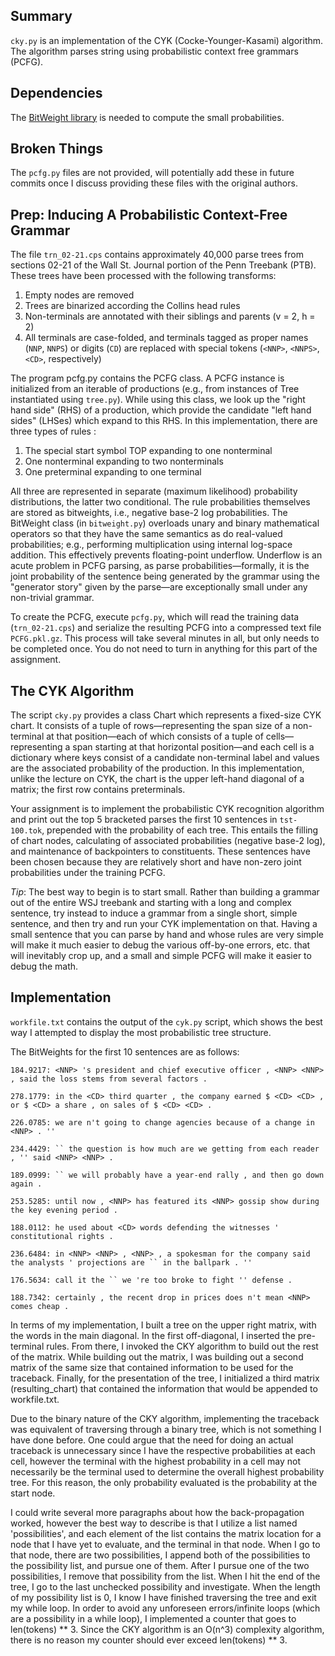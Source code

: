 ## Summary
`cky.py` is an implementation of the CYK (Cocke-Younger-Kasami) algorithm.  The algorithm parses string using probabilistic context free grammars (PCFG).

## Dependencies

The [BitWeight library](https://github.com/stevenbedrick/bitweight) is needed to compute the small probabilities.

## Broken Things
The `pcfg.py` files are not provided, will potentially add these in future commits once I discuss providing these files with the original authors.


## Prep: Inducing A Probabilistic Context-Free Grammar
The file `trn_02-21.cps` contains approximately 40,000 parse trees from sections 02-21 of the Wall St. Journal portion of the Penn Treebank (PTB). These trees have been processed with the following transforms:

1.  Empty nodes are removed
2.  Trees are binarized according the Collins head rules
3.  Non-terminals are annotated with their siblings and parents (v = 2, h = 2)
4.  All terminals are case-folded, and terminals tagged as proper names (`NNP`, `NNPS`) or digits (`CD`) are replaced with special tokens (`<NNP>`, `<NNPS>`, `<CD>`, respectively)

The program pcfg.py contains the PCFG class. A PCFG instance is initialized from an iterable of productions (e.g., from instances of Tree instantiated using `tree.py`). While using this class, we look up the "right hand side" (RHS) of a production, which provide the candidate "left hand sides" (LHSes) which expand to this RHS. In this implementation, there are three types of rules :

1.  The special start symbol TOP expanding to one nonterminal
2.  One nonterminal expanding to two nonterminals
3.  One preterminal expanding to one terminal

All three are represented in separate (maximum likelihood) probability distributions, the latter two conditional. The rule probabilities themselves are stored as bitweights, i.e., negative base-2 log probabilities. The BitWeight class (in `bitweight.py`) overloads unary and binary mathematical operators so that they have the same semantics as do real-valued probabilities; e.g., performing multiplication using internal log-space addition. This effectively prevents floating-point underflow. Underflow is an acute problem in PCFG parsing, as parse probabilities—formally, it is the joint probability of the sentence being generated by the grammar using the "generator story" given by the parse—are exceptionally small under any non-trivial grammar.

To create the PCFG, execute `pcfg.py`, which will read the training data (`trn_02-21.cps`) and serialize the resulting PCFG into a compressed text file `PCFG.pkl.gz`. This process will take several minutes in all, but only needs to be completed once. You do not need to turn in anything for this part of the assignment.

## The CYK Algorithm
The script `cky.py` provides a class Chart which represents a fixed-size CYK chart. It consists of a tuple of rows—representing the span size of a non-terminal at that position—each of which consists of a tuple of cells—representing a span starting at that horizontal position—and each cell is a dictionary where keys consist of a candidate non-terminal label and values are the associated probability of the production. In this implementation, unlike the lecture on CYK, the chart is the upper left-hand diagonal of a matrix; the first row contains preterminals.

Your assignment is to implement the probabilistic CYK recognition algorithm and print out the top 5 bracketed parses the first 10 sentences in `tst-100.tok`, prepended with the probability of each tree. This entails the filling of chart nodes, calculating of associated probabilities (negative base-2 log), and maintenance of backpointers to constituents. These sentences have been chosen because they are relatively short and have non-zero joint probabilities under the training PCFG.

_Tip_: The best way to begin is to start small. Rather than building a grammar out of the entire WSJ treebank and starting with a long and complex sentence, try instead to induce a grammar from a single short, simple sentence, and then try and run your CYK implementation on that. Having a small sentence that you can parse by hand and whose rules are very simple will make it much easier to debug the various off-by-one errors, etc. that will inevitably crop up, and a small and simple PCFG will make it easier to debug the math.


## Implementation
`workfile.txt` contains the output of the `cyk.py` script, which shows the best way I attempted to display the most probabilistic tree structure.


The BitWeights for the first 10 sentences are as follows:

    184.9217: <NNP> 's president and chief executive officer , <NNP> <NNP> , said the loss stems from several factors .    

    278.1779: in the <CD> third quarter , the company earned $ <CD> <CD> , or $ <CD> a share , on sales of $ <CD> <CD> .

    226.0785: we are n't going to change agencies because of a change in <NNP> . ''

    234.4429: `` the question is how much are we getting from each reader , '' said <NNP> <NNP> .

    189.0999: `` we will probably have a year-end rally , and then go down again .

    253.5285: until now , <NNP> has featured its <NNP> gossip show during the key evening period .

    188.0112: he used about <CD> words defending the witnesses ' constitutional rights .

    236.6484: in <NNP> <NNP> , <NNP> , a spokesman for the company said the analysts ' projections are `` in the ballpark . ''

    176.5634: call it the `` we 're too broke to fight '' defense .

    188.7342: certainly , the recent drop in prices does n't mean <NNP> comes cheap .


In terms of my implementation, I built a tree on the upper right matrix, with the words in the main diagonal.  In the first off-diagonal, I inserted the pre-terminal rules.  From there, I invoked the CKY algorithm to build out the rest of the matrix.  While building out the matrix, I was building out a second matrix of the same size that contained information to be used for the traceback.  Finally, for the presentation of the tree, I initialized a third matrix (resulting_chart) that contained the information that would be appended to workfile.txt.


Due to the binary nature of the CKY algorithm, implementing the traceback was equivalent of traversing through a binary tree, which is not something I have done before.  One could argue that the need for doing an actual traceback is unnecessary since I have the respective probabilities at each cell, however the terminal with the highest probability in a cell may not necessarily be the terminal used to determine the overall highest probability tree.  For this reason, the only probability evaluated is the probability at the start node.


I could write several more paragraphs about how the back-propagation worked, however the best way to describe is that I utilize a list named 'possibilities', and each element of the list contains the matrix location for a node that I have yet to evaluate, and the terminal in that node.  When I go to that node, there are two possibilities, I append both of the possibilities to the possibility list, and pursue one of them.  After I pursue one of the two possibilities, I remove that possibility from the list.  When I hit the end of the tree, I go to the last unchecked possibility and investigate.  When the length of my possibility list is 0, I know I have finished traversing the tree and exit my while loop.  In order to avoid any unforeseen errors/infinite loops (which are a possibility in a while loop), I implemented a counter that goes to len(tokens) ** 3.  Since the CKY algorithm is an O(n^3) complexity algorithm, there is no reason my counter should ever exceed len(tokens) ** 3.
